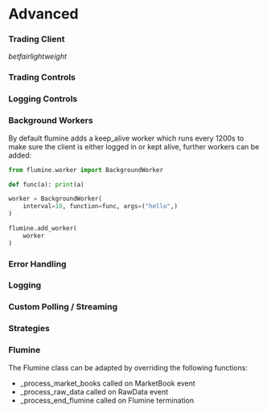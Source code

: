 # Advanced


### Trading Client

_betfairlightweight_

### Trading Controls

### Logging Controls

### Background Workers

By default flumine adds a keep_alive worker which runs every 1200s to make sure the client is either logged in or kept alive, further workers can be added:

```python
from flumine.worker import BackgroundWorker

def func(a): print(a)

worker = BackgroundWorker(
    interval=10, function=func, args=("hello",)
)

flumine.add_worker(
    worker
)
```

### Error Handling

### Logging

### Custom Polling / Streaming

### Strategies


### Flumine

The Flumine class can be adapted by overriding the following functions:


- _process_market_books called on MarketBook event
- _process_raw_data called on RawData event
- _process_end_flumine called on Flumine termination
